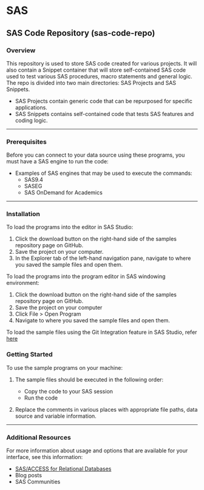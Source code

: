 # SAS
## SAS Code Repository (sas-code-repo)
### Overview
This repository is used to store SAS code created for various projects. It will also contain a Snippet container that will store self-contained SAS code used to test various SAS procedures, macro statements and general logic. The repo is divided into two main directories: SAS Projects and SAS Snippets.

-	SAS Projects contain generic code that can be repurposed for specific applications.
-	SAS Snippets contains self-contained code that tests SAS features and coding logic.
---
### Prerequisites
Before you can connect to your data source using these programs, you must have a SAS engine to run the code:
- Examples of SAS engines that may be used to execute the commands:
  - SAS9.4
  - SASEG
  - SAS OnDemand for Academics
--- 
### Installation
To load the programs into the editor in SAS Studio:
1. Click the download button on the right-hand side of the samples repository page on GitHub.
2. Save the project on your computer.
3. In the Explorer tab of the left-hand navigation pane, navigate to where you saved the sample files and open them.

To load the programs into the program editor in SAS windowing environment:
1. Click the download button on the right-hand side of the samples repository page on GitHub.
2. Save the project on your computer
3. Click File > Open Program
4. Navigate to where you saved the sample files and open them.

To load the sample files using the Git Integration feature in SAS Studio, refer [here](https://go.documentation.sas.com/?docsetId=webeditorug&docsetTarget=n1db24v7wrl64gn19kjothg6mxpj.htm&docsetVersion=3.8&locale=en)
### Getting Started
To use the sample programs on your machine:
1. The sample files should be executed in the following order:

    - Copy the code to your SAS session
    - Run the code

2. Replace the comments in various places with appropriate file paths, data source and variable information.
---
### Additional Resources
For more information about usage and options that are available for your interface, see this information:
- [SAS/ACCESS for Relational Databases](https://documentation.sas.com/?cdcId=pgmsascdc&cdcVersion=9.4_3.4&docsetId=acreldb&docsetTarget=titlepage.htm)
-	Blog posts
-	SAS Communities
